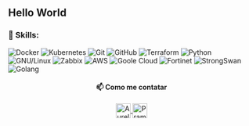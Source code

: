 ## Hello World
 
### 📖 Skills:

![Docker](https://img.shields.io/badge/-Docker-181717?style=for-the-badge&logo=docker)
![Kubernetes](https://img.shields.io/badge/-Kubernetes-181717?style=for-the-badge&logo=kubernetes)
![Git](https://img.shields.io/badge/-Git-181717?style=for-the-badge&logo=git) 
![GitHub](https://img.shields.io/badge/-GitHub-181717?style=for-the-badge&logo=github)
![Terraform](https://img.shields.io/badge/-Terraform-181717?style=for-the-badge&logo=terraform)
![Python](https://img.shields.io/badge/-Python-181717?style=for-the-badge&logo=python)
![GNU/Linux](https://img.shields.io/badge/-Linux-181717?style=for-the-badge&logo=linux)
![Zabbix](https://img.shields.io/badge/-Zabbix-181717?style=for-the-badge&logo=zabbix)
![AWS](https://img.shields.io/badge/-aws-181717?style=for-the-badge&logo=amazon)
![Goole Cloud](https://img.shields.io/badge/-GoogleCloud-181717?style=for-the-badge&logo=googlecloud)
![Fortinet](https://img.shields.io/badge/-Fortigate-181717?style=for-the-badge&logo=fortinet)
![StrongSwan](https://img.shields.io/badge/-StrongSwan-181717?style=for-the-badge&logo=strongswan)
![Golang](https://img.shields.io/badge/-Golang-181717?style=for-the-badge&logo=go)


<h4 align="center">📫 Como me contatar</h4>
<p align="center">
 <a href="https://www.linkedin.com/in/aurelio-malheiros-944835127/" target="blank">
  <img align="center" alt="Aurelio S Malheiros| Linkedin" width="30px" src="https://www.vectorlogo.zone/logos/linkedin/linkedin-icon.svg" /> 
 </a>
 
 <a href="https://t.me/AurelioMalheiros" target="blank">
  <img align="center" alt="Pramod's Telegram" width="30px" src="https://www.vectorlogo.zone/logos/telegram/telegram-icon.svg" /> 
 </a>
  <br/>
  <br/>
  
  <p align="center"><br/>
  </p>
